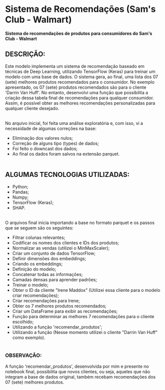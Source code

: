 # Sistema de Recomendações (Sam's Club - Walmart)
**Sistema de recomendações de produtos para consumidores do Sam's Club - Walmart**

## DESCRIÇÃO:

Este modelo implementa um sistema de recomendação baseado em técnicas de Deep Learning, utilizando TensorFlow (Keras) para treinar um modelo com uma base de dados. O sistema gera, ao final, uma lista dos 07 (sete) melhores produtos recomendados para o consumidor.
No exemplo apresentado, os 07 (sete) produtos recomendados são para o cliente 'Darrin Van Huff'. No entanto, desenvolvi uma função que possibilita a criação dessa tabela final de recomendações para qualquer consumidor. Assim, é possível obter as melhores recomendações personalizadas para qualquer cliente desejado.<br><br>

No arquivo inicial, foi feita uma análise exploratória e, com isso, vi a necessidade de algumas correções na base:<br>
- Eliminação dos valores nulos;
- Correção de alguns tipo (types) de dados;
- Foi feito o downcast dos dados;
- Ao final os dados foram salvos na extensão parquet.<br><br>

## ALGUMAS TECNOLOGIAS UTILIZADAS:
- Python;
- Pandas;
- Numpy;
- TensorFlow (Keras);
- SHAP.<br><br>

O arquivos final inicia importando a base no formato parquet e os passos que se seguem são os seguintes:
- Filtrar colunas relevantes;
- Codificar os nomes dos clientes e IDs dos produtos;
- Normalizar as vendas (utilizei o MinMaxScaler);
- Criar um conjunto de dados TensorFlow;
- Definir dimensões dos embeddings;
- Criando os embeddings;
- Definição do modelo;
- Concatenar todas as informações;
- Camadas densas para aprender padrões;
- Treinar o modelo;
- Obter o ID da cliente "Irene Maddox" (Utilizei essa cliente para o modelo criar recomendações);
- Criar recomendações para Irene;
- Obter os 7 melhores produtos recomendados;
- Criar um DataFrame para exibir as recomendações;
- Função para determinar as melhores 7 recomendações para o cliente escolhido;
- Utilizando a função 'recomendar_produtos';
- Utilizando a função (Nesse momento utilizei o cliente "Darrin Van Huff" como exemplo).<br><br>

### OBSERVAÇÃO:
A função 'recomendar_produtos', desenvolvida por mim e presente no notebook final, possibilita que novos clientes, ou seja, aqueles que não integram a base de dados original, também recebam recomendações dos 07 (sete) melhores produtos.
